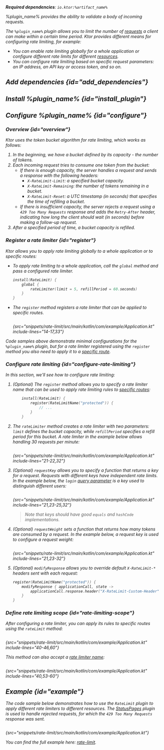 [//]: # (title: Rate limiting)

<show-structure for="chapter" depth="2"/>

<var name="plugin_name" value="RateLimit"/>
<var name="package_name" value="io.ktor.server.plugins.ratelimit"/>
<var name="artifact_name" value="ktor-server-rate-limit"/>

<tldr>
<p>
<b>Required dependencies</b>: <code>io.ktor:%artifact_name%</code>
</p>
<var name="example_name" value="rate-limit"/>
<include from="lib.topic" element-id="download_example"/>
<include from="lib.topic" element-id="native_server_supported"/>
</tldr>

<link-summary>
%plugin_name% provides the ability to validate a body of incoming requests.
</link-summary>

The `%plugin_name%` plugin allows you to limit the number of [requests](requests.md) 
a client can make within a certain time period.
Ktor provides different means for configuring rate limiting, for example:
- You can enable rate limiting globally for a whole application or configure different rate limits for different [resources](Routing_in_Ktor.md).
- You can configure rate limiting based on specific request parameters: an IP address, an API key or access token, and so on.


## Add dependencies {id="add_dependencies"}

<include from="lib.topic" element-id="add_ktor_artifact_intro"/>
<include from="lib.topic" element-id="add_ktor_artifact"/>


## Install %plugin_name% {id="install_plugin"}

<include from="lib.topic" element-id="install_plugin"/>


## Configure %plugin_name% {id="configure"}

### Overview {id="overview"}

Ktor uses the _token bucket_ algorithm for rate limiting, which works as follows:
1. In the beginning, we have a bucket defined by its capacity - the number of tokens.
2. Each incoming request tries to consume one token from the bucket:
    - If there is enough capacity, the server handles a request and sends a response with the following headers:
        - `X-RateLimit-Limit`: a specified bucket capacity.
        - `X-RateLimit-Remaining`: the number of tokens remaining in a bucket.
        - `X-RateLimit-Reset`: a UTC timestamp (in seconds) that specifies the time of refilling a bucket.
    - If there is insufficient capacity, the server rejects a request using a `429 Too Many Requests` response and adds the `Retry-After` header, indicating how long the client should wait (in seconds) before making a follow-up request.
3. After a specified period of time, a bucket capacity is refilled.


### Register a rate limiter {id="register"}
Ktor allows you to apply rate limiting globally to a whole application or to specific routes:
- To apply rate limiting to a whole application, call the `global` method and pass a configured rate limiter.
   ```kotlin
   install(RateLimit) {
       global {
           rateLimiter(limit = 5, refillPeriod = 60.seconds)
       }
   }
   ```

- The `register` method registers a rate limiter that can be applied to specific routes.
   ```kotlin
   ```
   {src="snippets/rate-limit/src/main/kotlin/com/example/Application.kt" include-lines="14-17,33"}

Code samples above demonstrate minimal configurations for the `%plugin_name%` plugin, 
but for a rate limiter registered using the `register` method you also need to apply it to a [specific route](#rate-limiting-scope).


### Configure rate limiting {id="configure-rate-limiting"}

In this section, we'll see how to configure rate limiting:

1. (Optional) The `register` method allows you to specify a rate limiter name that can be used to
   apply rate limiting rules to [specific routes](#rate-limiting-scope):
   ```kotlin
       install(RateLimit) {
           register(RateLimitName("protected")) {
               // ...
           }
       }
   ```

2. The `rateLimiter` method creates a rate limiter with two parameters: 
   `limit` defines the bucket capacity, while `refillPeriod` specifies a refill period for this bucket.
   A rate limiter in the example below allows handling 30 requests per minute:
   ```kotlin
   ```
   {src="snippets/rate-limit/src/main/kotlin/com/example/Application.kt" include-lines="21-22,32"}

3. (Optional) `requestKey` allows you to specify a function that returns a key for a request.
   Requests with different keys have independent rate limits.
   In the example below, the `login` [query parameter](requests.md#query_parameters) is a key 
   used to distinguish different users:
   ```kotlin
   ```
   {src="snippets/rate-limit/src/main/kotlin/com/example/Application.kt" include-lines="21,23-25,32"}

   > Note that keys should have good `equals` and `hashCode` implementations.

4. (Optional) `requestWeight` sets a function that returns how many tokens are consumed by a request.
   In the example below, a request key is used to configure a request weight:
   ```kotlin
   ```
   {src="snippets/rate-limit/src/main/kotlin/com/example/Application.kt" include-lines="21,23-32"}

5. (Optional) `modifyResponse` allows you to override default `X-RateLimit-*` headers sent with each request:
   ```kotlin
   register(RateLimitName("protected")) {
       modifyResponse { applicationCall, state ->
           applicationCall.response.header("X-RateLimit-Custom-Header", "Some value")
       }
   }
   ```


### Define rate limiting scope {id="rate-limiting-scope"}

After configuring a rate limiter, you can apply its rules to specific routes using the `rateLimit` method:

```kotlin
```
{src="snippets/rate-limit/src/main/kotlin/com/example/Application.kt" include-lines="40-46,60"}

This method can also accept a [rate limiter name](#configure-rate-limiting):

```kotlin
```
{src="snippets/rate-limit/src/main/kotlin/com/example/Application.kt" include-lines="40,53-60"}


## Example {id="example"}

The code sample below demonstrates how to use the `RateLimit` plugin to apply different rate limiters to different resources.
The [StatusPages](status_pages.md) plugin is used to handle rejected requests,
for which the `429 Too Many Requests` response was sent.

```kotlin
```
{src="snippets/rate-limit/src/main/kotlin/com/example/Application.kt"}


You can find the full example here: [rate-limit](https://github.com/ktorio/ktor-documentation/tree/%ktor_version%/codeSnippets/snippets/rate-limit).
